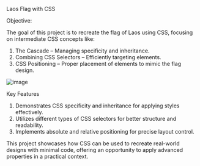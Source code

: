 Laos Flag with CSS

Objective:

The goal of this project is to recreate the flag of Laos using CSS, focusing on intermediate CSS concepts like:

1. The Cascade – Managing specificity and inheritance.
2. Combining CSS Selectors – Efficiently targeting elements.
3. CSS Positioning – Proper placement of elements to mimic the flag design.

![image](https://github.com/user-attachments/assets/24b6c531-34af-45b9-90e4-c5f68800f91e)


Key Features

1. Demonstrates CSS specificity and inheritance for applying styles effectively.
2. Utilizes different types of CSS selectors for better structure and readability.
3. Implements absolute and relative positioning for precise layout control.
   
This project showcases how CSS can be used to recreate real-world designs with minimal code, offering an opportunity to apply advanced properties in a practical context.

